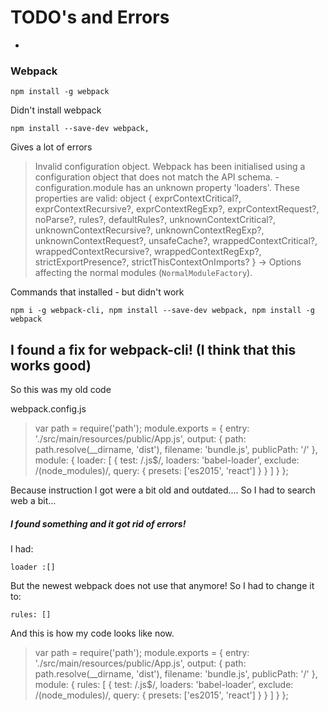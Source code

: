 # TODO's and Errors
-
### Webpack
    npm install -g webpack
Didn't install webpack

    npm install --save-dev webpack, 
    
Gives a lot of errors

>   Invalid configuration object. Webpack has been initialised using a configuration object that does not match the API schema. - configuration.module has an unknown property 'loaders'. These properties are valid:
    object { exprContextCritical?, exprContextRecursive?, exprContextRegExp?, exprContextRequest?, noParse?, rules?, defaultRules?, unknownContextCritical?, unknownContextRecursive?, unknownContextRegExp?, unknownContextRequest?, unsafeCache?, wrappedContextCritical?, wrappedContextRecursive?, wrappedContextRegExp?, strictExportPresence?, strictThisContextOnImports? }
    -> Options affecting the normal modules (`NormalModuleFactory`).
    


Commands that installed - but didn't work

    npm i -g webpack-cli, npm install --save-dev webpack, npm install -g webpack
    
I found a fix for webpack-cli! (I think that this works good)
-
So this was my old code 

webpack.config.js
>var path = require('path');
 module.exports = {
     entry: './src/main/resources/public/App.js',
     output: {
         path: path.resolve(__dirname, 'dist'),
         filename: 'bundle.js',
         publicPath: '/'
     },
     module: {
         loader: [
             {
                 test: /.js$/,
                 loaders: 'babel-loader',
                 exclude: /(node_modules)/,
                 query: {
                     presets: ['es2015', 'react']
                 }
             }
         ]
     }
 };

 Because instruction I got were a bit old and outdated.... So I had to search web a bit...
 
##### I found something and it got rid of errors!
 
I had:
 
    loader :[]
        
But the newest webpack does not use that anymore! So I had to change it to:

    rules: []
    
And this is how my code looks like now.
    
 >var path = require('path');
  module.exports = {
      entry: './src/main/resources/public/App.js',
      output: {
          path: path.resolve(__dirname, 'dist'),
          filename: 'bundle.js',
          publicPath: '/'
      },
      module: {
          rules: [
              {
                  test: /.js$/,
                  loaders: 'babel-loader',
                  exclude: /(node_modules)/,
                  query: {
                      presets: ['es2015', 'react']
                  }
              }
          ]
      }
  };